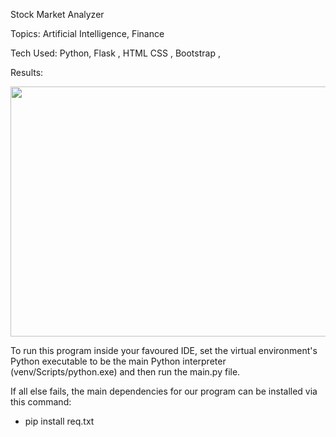 Stock Market Analyzer

Topics: Artificial Intelligence, Finance

Tech Used: Python, Flask , HTML CSS , Bootstrap , 

Results:

<img src="https://user-images.githubusercontent.com/59831782/175793577-ecd60b61-505b-4456-972a-b63fdaf9cf8b.png" width="1000" height="400" />



To run this program inside your favoured IDE, set the virtual environment's Python executable to be the main Python interpreter (venv/Scripts/python.exe) and then run the main.py file.

If all else fails, the main dependencies for our program can be installed via this command:

- pip install req.txt
